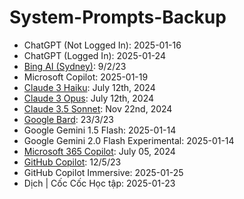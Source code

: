 # System-Prompts-Backup
- ChatGPT (Not Logged In): 2025-01-16
- ChatGPT (Logged In): 2025-01-24
- [Bing AI (Sydney)](https://x.com/marvinvonhagen/status/1623658144349011971?s=46): 9/2/23
- Microsoft Copilot: 2025-01-19
- [Claude 3 Haiku](https://docs.anthropic.com/en/release-notes/system-prompts#july-12th-2024): July 12th, 2024
- [Claude 3 Opus](https://docs.anthropic.com/en/release-notes/system-prompts#july-12th-2024): July 12th, 2024
- [Claude 3.5 Sonnet](https://docs.anthropic.com/en/release-notes/system-prompts#nov-22nd-2024): Nov 22nd, 2024
- [Google Bard](https://x.com/marvinvonhagen/status/1638696721676128256?s=46): 23/3/23
- Google Gemini 1.5 Flash: 2025-01-14
- Google Gemini 2.0 Flash Experimental: 2025-01-14
- [Microsoft 365 Copilot](https://labs.zenity.io/p/stealing-copilots-system-prompt): July 05, 2024
- [GitHub Copilot](https://x.com/marvinvonhagen/status/1657060506371346432?s=46): 12/5/23
- GitHub Copilot Immersive: 2025-01-25
- Dịch | Cốc Cốc Học tập: 2025-01-23